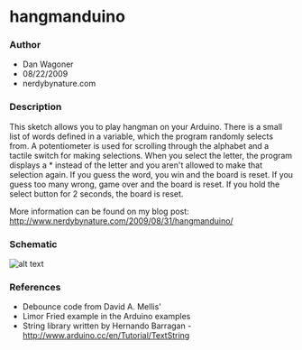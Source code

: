 # hangmanduino

### Author
* Dan Wagoner
* 08/22/2009
* nerdybynature.com

### Description
This sketch allows you to play hangman on your Arduino. There is a small list of words defined in a variable, which the program randomly selects from. A potentiometer is used for scrolling through the alphabet and a tactile switch for making selections. When you select the letter, the program displays a * instead of the letter and you aren't allowed to make that selection again. If you guess the word, you win and the board is reset. If you guess too many wrong, game over and the board is reset. If you hold the select button for 2 seconds, the board is reset.

More information can be found on my blog post: http://www.nerdybynature.com/2009/08/31/hangmanduino/

### Schematic
![alt text](http://www.nerdybynature.com/wp-content/uploads/2009/08/hangman_schematic.png "hangmanduino schematic")

### References
* Debounce code from David A. Mellis'
* Limor Fried example in the Arduino examples
* String library written by Hernando Barragan - http://www.arduino.cc/en/Tutorial/TextString
